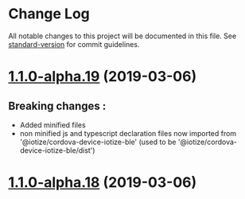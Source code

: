 # Change Log

All notable changes to this project will be documented in this file. See [standard-version](https://github.com/conventional-changelog/standard-version) for commit guidelines.

<a name="1.1.0-alpha.20"></a>
# [1.1.0-alpha.19](https://bitbucket.org/iotize-solutions/device-com-ble.cordova/compare/v1.1.0-alpha.17...v1.1.0-alpha.20) (2019-03-06)

## Breaking changes :

- Added minified files
- non minified js and typescript declaration files now imported from '@iotize/cordova-device-iotize-ble' (used to be '@iotize/cordova-device-iotize-ble/dist')


<a name="1.1.0-alpha.18"></a>
# [1.1.0-alpha.18](https://bitbucket.org/iotize-solutions/device-com-ble.cordova/compare/v1.1.0-alpha.17...v1.1.0-alpha.18) (2019-03-06)
